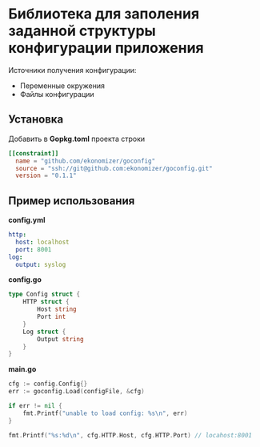 # Библиотека для заполения заданной структуры конфигурации приложения

Источники получения конфигурации:

* Переменные окружения
* Файлы конфигурации

## Установка

Добавить в **Gopkg.toml** проекта строки

```toml
[[constraint]]
  name = "github.com/ekonomizer/goconfig"
  source = "ssh://git@github.com:ekonomizer/goconfig.git"
  version = "0.1.1"
```

## Пример использования

**config.yml**
```yml
http:
  host: localhost
  port: 8001
log:
  output: syslog
```

**config.go**
```go
type Config struct {
    HTTP struct {
        Host string
        Port int
    }
    Log struct {
        Output string
    }
}
```

**main.go**
```go
cfg := config.Config{}
err := goconfig.Load(configFile, &cfg)

if err != nil {
    fmt.Printf("unable to load config: %s\n", err)
}

fmt.Printf("%s:%d\n", cfg.HTTP.Host, cfg.HTTP.Port) // locahost:8001
```

